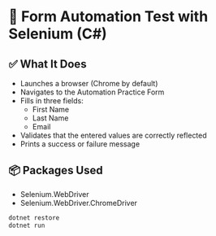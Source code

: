 # 🧪 Form Automation Test with Selenium (C#)

## ✅ What It Does

- Launches a browser (Chrome by default)
- Navigates to the Automation Practice Form
- Fills in three fields:
  - First Name
  - Last Name
  - Email
- Validates that the entered values are correctly reflected
- Prints a success or failure message

<!--
## 📦 Required Packages

Make sure the following NuGet packages are installed:

```bash
dotnet add package Selenium.WebDriver
dotnet add package Selenium.WebDriver.ChromeDriver
```
-->
## 📦 Packages Used
- Selenium.WebDriver
- Selenium.WebDriver.ChromeDriver

```bash
dotnet restore
dotnet run
```

